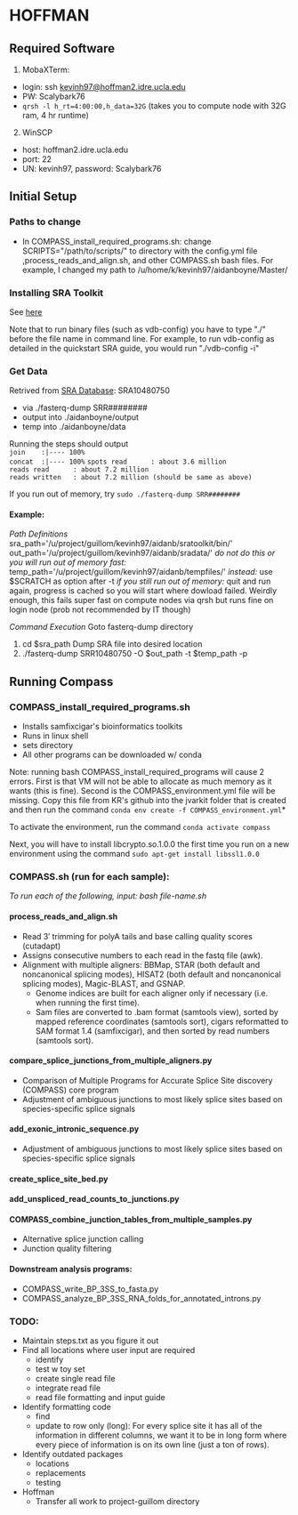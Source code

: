 HOFFMAN
===

## Required Software

1. MobaXTerm:
 - login: ssh kevinh97@hoffman2.idre.ucla.edu
 - PW: Scalybark76
 - `qrsh -l h_rt=4:00:00,h_data=32G` (takes you to compute node with 32G ram, 4 hr runtime)
2. WinSCP
 - host: hoffman2.idre.ucla.edu
 - port: 22
 - UN: kevinh97, password: Scalybark76

## Initial Setup

### Paths to change
- In COMPASS_install_required_programs.sh: change SCRIPTS="/path/to/scripts/" to directory with the config.yml file ,process_reads_and_align.sh, and other COMPASS.sh bash files. For example, I changed my path to /u/home/k/kevinh97/aidanboyne/Master/

### Installing SRA Toolkit
See [here](https://github.com/aidanboyne/COMPASS/blob/36d31d4cb5aef9b75e67dfd414db65c51a9d5e71/annotated/walkthrough.md)

Note that to run binary files (such as vdb-config) you have to type "./" before the file name in command line. For example, to run vdb-config as detailed in the quickstart SRA guide, you would run "./vdb-config -i"

### Get Data
Retrived from [SRA Database](https://www.ncbi.nlm.nih.gov/Traces/study/?acc=SRX7170480&o=acc_s%3Aa): SRA10480750
 - via ./fasterq-dump SRR########
 - output into ./aidanboyne/output
 - temp into ./aidanboyne/data

Running the steps should output <br>
`join    :|---- 100%`<br>
`concat  :|---- 100%`
`spots read      : about 3.6 million`<br>
`reads read      : about 7.2 million`<br>
`reads written   : about 7.2 million (should be same as above)`<br>

If you run out of memory, try `sudo ./fasterq-dump SRR########`

#### Example:

_Path Definitions_
sra_path='/u/project/guillom/kevinh97/aidanb/sratoolkit/bin/'
out_path='/u/project/guillom/kevinh97/aidanb/sradata/'
_do not do this or you will run out of memory fast:_ temp_path='/u/project/guillom/kevinh97/aidanb/tempfiles/'
_instead:_ use $SCRATCH as option after -t
_if you still run out of memory:_ quit and run again, progress is cached so you will start where dowload failed. Weirdly enough, this fails super fast on compute nodes via qrsh but runs fine on login node (prob not recommended by IT though)

_Command Execution_
Goto fasterq-dump directory
1. cd $sra_path
Dump SRA file into desired location
2. ./fasterq-dump SRR10480750 -O $out_path -t $temp_path -p

## Running Compass

### COMPASS_install_required_programs.sh
- Installs samfixcigar's bioinformatics toolkits
- Runs in linux shell
- sets directory
- All other programs can be downloaded w/ conda

Note: running bash COMPASS_install_required_programs will cause 2 errors. First is that VM will not be able to allocate as much memory as it wants (this is fine). Second is the COMPASS_environment.yml file will be missing. Copy this file from KR's github into the jvarkit folder that is created and then run the command `conda env create -f COMPASS_environment.yml`*

To activate the environment, run the command `conda activate compass`

Next, you will have to install libcrypto.so.1.0.0 the first time you run on a new environment using the command `sudo apt-get install libssl1.0.0`

### COMPASS.sh (run for each sample):	

_To run each of the following, input: bash file-name.sh_ 

#### process_reads_and_align.sh
- Read 3′ trimming for polyA tails and base calling quality scores (cutadapt)
- Assigns consecutive numbers to each read in the fastq file (awk).
- Alignment with multiple aligners: BBMap, STAR (both default and noncanonical splicing modes), HISAT2 (both default and noncanonical splicing modes), Magic-BLAST, and GSNAP.
    - Genome indices are built for each aligner only if necessary (i.e. when running the first time).
    - Sam files are converted to .bam format (samtools view), sorted by mapped reference coordinates (samtools sort), cigars reformatted to SAM format 1.4 (samfixcigar), and then sorted by read numbers (samtools sort).

#### compare_splice_junctions_from_multiple_aligners.py
- Comparison of Multiple Programs for Accurate Splice Site discovery (COMPASS) core program
- Adjustment of ambiguous junctions to most likely splice sites based on species-specific splice signals

#### add_exonic_intronic_sequence.py
- Adjustment of ambiguous junctions to most likely splice sites based on species-specific splice signals

#### create_splice_site_bed.py

#### add_unspliced_read_counts_to_junctions.py

#### COMPASS_combine_junction_tables_from_multiple_samples.py
- Alternative splice junction calling
- Junction quality filtering

#### Downstream analysis programs:
- COMPASS_write_BP_3SS_to_fasta.py
- COMPASS_analyze_BP_3SS_RNA_folds_for_annotated_introns.py

### TODO:
- Maintain steps.txt as you figure it out
- Find all locations where user input are required
    - identify
    - test w toy set
    - create single read file
    - integrate read file
    - read file formatting and input guide
- Identify formatting code
    - find
    - update to row only (long): For every splice site it has all of the information in different columns, we want it to be in long form where every piece of information is on its own line (just a ton of rows).
- Identify outdated packages
	- locations
	- replacements
	- testing
- Hoffman
    - Transfer all work to project-guillom directory
